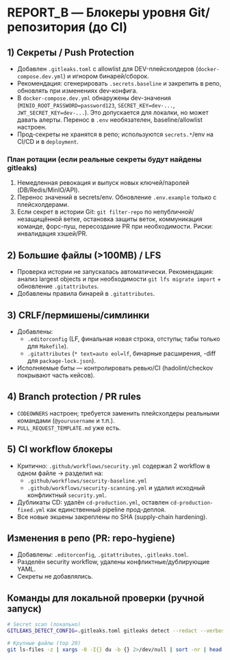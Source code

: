 # REPORT_B — Блокеры уровня Git/репозитория (до CI)

## 1) Секреты / Push Protection

- Добавлен `.gitleaks.toml` с allowlist для DEV-плейсхолдеров (`docker-compose.dev.yml`) и игнором бинарей/сборок.
- Рекомендация: сгенерировать `.secrets.baseline` и закрепить в репо, обновлять при изменениях dev-конфига.
- В `docker-compose.dev.yml` обнаружены dev-значения (`MINIO_ROOT_PASSWORD=password123`, `SECRET_KEY=dev-...`, `JWT_SECRET_KEY=dev-...`). Это допускается для локалки, но может давать алерты. Перенос в `.env` необязателен, baseline/allowlist настроен.
- Прод-секреты не хранятся в репо; используются `secrets.*`/env на CI/CD и в `deployment`.

### План ротации (если реальные секреты будут найдены gitleaks)

1. Немедленная ревокация и выпуск новых ключей/паролей (DB/Redis/MinIO/API).
2. Перенос значений в secrets/env. Обновление `.env.example` только с плейсхолдерами.
3. Если секрет в истории Git: `git filter-repo` по непубличной/незащищённой ветке, остановка защиты веток, коммуникация команде, форс-пуш, пересоздание PR при необходимости. Риски: инвалидация хэшей/PR.

## 2) Большие файлы (>100MB) / LFS

- Проверка истории не запускалась автоматически. Рекомендация: анализ largest objects и при необходимости `git lfs migrate import` + обновление `.gitattributes`.
- Добавлены правила бинарей в `.gitattributes`.

## 3) CRLF/пермишены/симлинки

- Добавлены:
  - `.editorconfig` (LF, финальная новая строка, отступы; табы только для `Makefile`).
  - `.gitattributes` (`* text=auto eol=lf`, бинарные расширения, -diff для `package-lock.json`).
- Исполняемые биты — контролировать ревью/CI (hadolint/checkov покрывают часть кейсов).

## 4) Branch protection / PR rules

- `CODEOWNERS` настроен; требуется заменить плейсхолдеры реальными командами (`@yourusername` и т.п.).
- `PULL_REQUEST_TEMPLATE.md` уже есть.

## 5) CI workflow блокеры

- Критично: `.github/workflows/security.yml` содержал 2 workflow в одном файле → разделил на:
  - `.github/workflows/security-baseline.yml`
  - `.github/workflows/security-scanning.yml`
  и удалил исходный конфликтный `security.yml`.
- Дубликаты CD: удалён `cd-production.yml`, оставлен `cd-production-fixed.yml` как единственный pipeline прод-деплоя.
- Все новые экшены закреплены по SHA (supply-chain hardening).

## Изменения в репо (PR: repo-hygiene)

- Добавлены: `.editorconfig`, `.gitattributes`, `.gitleaks.toml`.
- Разделён security workflow, удалены конфликтные/дублирующие YAML.
- Секреты не добавлялись.

## Команды для локальной проверки (ручной запуск)

```bash
# Secret scan (локально)
GITLEAKS_DETECT_CONFIG=.gitleaks.toml gitleaks detect --redact --verbose || true

# Крупные файлы (top 20)
git ls-files -z | xargs -0 -I{} du -b {} 2>/dev/null | sort -nr | head -n 20
```
